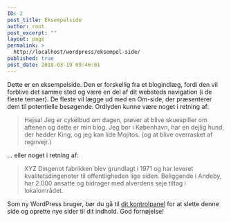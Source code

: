 ```yaml
---
ID: 2
post_title: Eksempelside
author: root
post_excerpt: ""
layout: page
permalink: >
  http://localhost/wordpress/eksempel-side/
published: true
post_date: 2018-03-19 09:46:01
---
```

Dette er en eksempelside. Den er forskellig fra et blogindlæg, fordi den vil forblive det samme sted og være en del af dit websteds navigation (i de fleste temaer). De fleste vil lægge ud med en Om-side, der præsenterer dem til potentielle besøgende. Ordlyden kunne være noget i retning af:

<blockquote>Hejsa! Jeg er cykelbud om dagen, prøver at blive skuespiller om aftenen og dette er min blog. Jeg bor i København, har en dejlig hund, der hedder King, og jeg kan lide Mojitos. (og at blive overrasket af regnvejr.)</blockquote>

... eller noget i retning af:

<blockquote>XYZ Dingenot fabrikken blev grundlagt i 1971 og har leveret kvalitetsdingenoter til offentligheden lige siden. Beliggende i Andeby, har 2.000 ansatte og bidrager med alverdens seje tiltag i lokalområdet.</blockquote>

Som ny WordPress bruger, bør du gå til <a href="http://localhost/wordpress/wp-admin/">dit kontrolpanel</a> for at slette denne side og oprette nye sider til dit indhold. God fornøjelse!